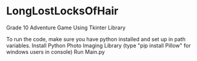 # LongLostLocksOfHair
Grade 10 Adventure Game Using Tkinter Library


To run the code, make sure you have python installed and set up in path variables. Install Python Photo Imaging Library (type "pip install Pillow" for windows users in console) Run Main.py
